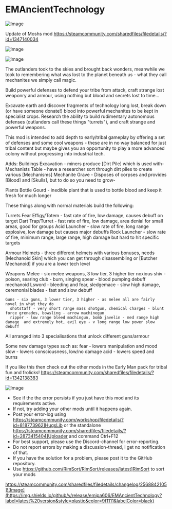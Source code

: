 # EMAncientTechnology

![Image](https://i.imgur.com/buuPQel.png)

Update of Moshs mod
https://steamcommunity.com/sharedfiles/filedetails/?id=1347140034

![Image](https://i.imgur.com/pufA0kM.png)

	
![Image](https://i.imgur.com/Z4GOv8H.png)

The outlanders took to the skies and brought back wonders, meanwhile we took to remembering what was lost to the planet beneath us - what they call mechanites we simply call magic.

Build powerful defenses to defend your tribe from attack, craft strange lost weaponry and armour, using nothing but blood and secrets lost to time...

Excavate earth and discover fragments of technology long lost, break down (or have someone donate!) blood into powerful mechanites to be kept in specialist crops. Research the ability to build rudimentary autonomous defenses (outlanders call these things "turrets"), and craft strange and powerful weapons.


This mod is intended to add depth to early/tribal gameplay by offering a set of defenses and some cool weapons - these are in no way balanced for just tribal content but maybe gives you an opportunity to play a more advanced colony without progressing into industrial tech.

Adds:
  Buildings
    Excavation - miners produce [Dirt Pile] which is used with-
    Mechanists Table - have a researcher sort through dirt piles to create various [Mechanisms]
    Mechanite Grave - Disposes of corpses and provides [Blood] and [Skulls], but to do so you need to grow-

  Plants
    Bottle Gourd - inedible plant that is used to bottle blood and keep it fresh for much longer

These things along with normal materials build the following:
  
  Turrets 
    Fear Effigy/Totem - fast rate of fire, low damage, causes debuff on target
    Dart Trap/Turret - fast rate of fire, low damage, area denial for small areas, good for groups
    Acid Launcher - slow rate of fire, long range explosive, low damage but causes major debuffs
    Rock Launcher - slow rate of fire, minimum range, large range, high damage but hard to hit specific targets

  Armour
    Helmets - three different helmets with various bonuses, needs [Mechanoid Skin] which you can get through disassembling or [Butcher Mechanoid] if you are a lower tech level

  Weapons
    Melee - six melee weapons, 3 low tier, 3 higher tier 
      noxious shiv - poison, searing club - burn, singing spear - blood pumping debuff
      mechanoid Lsword - bleeding and fear, sledgemace - slow high damage, ceremonial blades - fast and slow debuff

    Guns - six guns, 3 lower tier, 3 higher - as melee all are fairly novel in what they do
      shotstaff - very short range mass shotgun, chemical charges - blunt force grenades, bowsling - arrow machinegun
      ripper - low range bleed machingun, bomb javelin - med range high damage  and extremely hot, evil eye - v long range low power slow debuff

All arranged into 3 specialisations that unlock different guns/armour

Some new damage types such as:
 fear - lowers manipulation and mood
 slow - lowers consciousness, low/no damage
 acid - lowers speed and burns

If you like this then check out the other mods in the Early Man pack for tribal fun and frolicks!
https://steamcommunity.com/sharedfiles/filedetails/?id=1342138383

![Image](https://i.imgur.com/PwoNOj4.png)



-  See if the the error persists if you just have this mod and its requirements active.
-  If not, try adding your other mods until it happens again.
-  Post your error-log using https://steamcommunity.com/workshop/filedetails/?id=818773962]HugsLib or the standalone https://steamcommunity.com/sharedfiles/filedetails/?id=2873415404]Uploader and command Ctrl+F12
-  For best support, please use the Discord-channel for error-reporting.
-  Do not report errors by making a discussion-thread, I get no notification of that.
-  If you have the solution for a problem, please post it to the GitHub repository.
-  Use https://github.com/RimSort/RimSort/releases/latest]RimSort to sort your mods



https://steamcommunity.com/sharedfiles/filedetails/changelog/2568842105]![Image](https://img.shields.io/github/v/release/emipa606/EMAncientTechnology?label=latest%20version&style=plastic&color=9f1111&labelColor=black)

